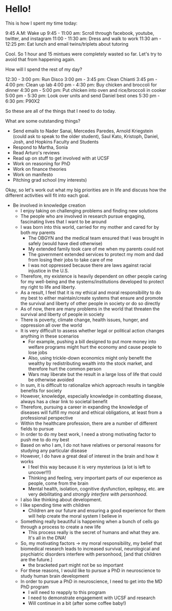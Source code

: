 # Hello!

This is how I spent my time today:

9:45 A.M: Wake up
9:45 - 11:00 am: Scroll through facebook, youtube, twitter, and instagram
11:00 - 11:30 am: Dress and walk to work
11:30 am - 12:25 pm: Eat lunch and email twins/triplets about tutoring

Cool. So 1 hour and 15 mintues were completely wasted so far. Let's try to avoid that from happening again.

How will I spend the rest of my day?

12:30 - 3:00 pm: Run Disco
3:00 pm - 3:45 pm: Clean Chianti
3:45 pm - 4:00 pm: Clean up lab
4:00 pm - 4:30 pm: Buy chicken and broccoli for dinner
4:30 pm - 5:00 pm: Put chicken into oven and rice/broccoli in cooker
5:00 pm - 5:30 pm: Look over units and send Daniel best ones
5:30 pm - 6:30 pm: P90X2

So these are all of the things that I need to do today.

What are some outstanding things?
- Send emails to Nader Sanai, Mercedes Paredes, Arnold Kriegstein (could ask to speak to the older student), Saul Kato, Kristoph, Daniel, Josh, and Hopkins Faculty and Students
- Respond to Martha, Sonia
- Read Arturo's reviews
- Read up on stuff to get involved with at UCSF
- Work on reasoning for PhD
- Work on finance theories
- Work on manifesto
- Pitching grad school (my interests)

Okay, so let's work out what my big priorities are in life and discuss how the different activities will fit into each goal.

- Be involved in knowledge creation
  - I enjoy taking on challenging problems and finding new solutions
  - The people who are involved in research pursue engaging, fascinating lives that I want to be around
  - I was born into this world, carried for my mother and cared for by both my parents
    - The OBGYN and the medical team ensured that I was brought in safely (would have died otherwise)
    - My extended family took care of me when my parents could not
    - The government extended services to protect my mom and dad from losing their jobs to take care of me
    - I was not oppressed because there are laws against racial injustice in the U.S.
  - Therefore, my existence is heavily dependent on other people caring for my well-being and the systems/institutions developed to protect my right to life and liberty.
  - As a result, I feel that it is my ethical and moral responsibility to do my best to either maintain/create systems that ensure and promote the survival and liberty of other people in society or do so directly
  - As of now, there are many problems in the world that threaten the survival and liberty of people in society
  - There is poverty, climate change, health issues, hunger, and oppression all over the world
  - It is very difficult to assess whether legal or political action changes anything in these scenarios
    - For example, pushing a bill designed to put more money into welfare programs might hurt the economy and cause people to lose jobs
    - Also, using trickle-down economics might only benefit the wealthy by redistributing wealth into the stock market, and therefore hurt the common person
    - Wars may liberate but the result in a large loss of life that could be otherwise avoided
  - In sum, it is difficult to rationalize which approach results in tangible benefits for society
  - However, knowledge, especially knowledge in combatting disease, always has a clear link to societal benefit
  - Therefore, pursuing a career in expanding the knowledge of diseases will fulfill my moral and ethical obligations, at least from a professional perspective
  - Within the healthcare profession, there are a number of different fields to pursue
  - In order to do my best work, I need a strong motivating factor to push me to do my best
  - Based on who I am, I do not have relatives or personal reasons for studying any particular disease
  - However, I do have a great deal of interest in the brain and how it works
    - I feel this way because it is very mysterious (a lot is left to uncover!!!)
    - Thinking and feeling, very important parts of our experience as people, come from the brain
    - Mental health, isolation, cognitive dysfunction, epilepsy, etc. are very debilitating and *strongly interfere with personhood*.
  - I also like thinking about development.
  - I like spending time with children
    - Children are our future and ensuring a good experience for them will help create the moral system I believe in
  - Something really beautiful is happening when a bunch of cells go through a process to create a new life
    - This process really is the secret of humans and what they are. It's all in the DNA!
  - So, my motivating factors -> my moral responsibility, my belief that biomedical research leads to increased survival, neurological and psychiatric disorders interfere with personhood, [and that children are the future.]
    - the bracketed part might not be so important
  - For these reasons, I would like to pursue a PhD in neuroscience to study human brain development
  - In order to pursue a PhD in neuroscience, I need to get into the MD PhD program
    - I will need to reapply to this program
    - I need to demonstrate engagement with UCSF and research
    - Will continue in a bit (after some coffee baby!)

